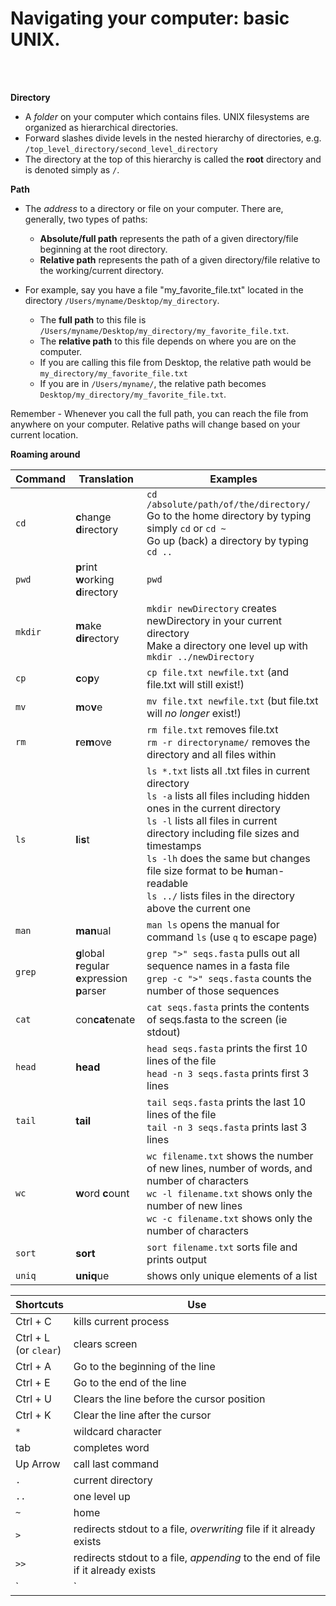 # Navigating your computer: basic UNIX.
<br><br>

**Directory**
  - A *folder* on your computer which contains files. UNIX filesystems are organized as hierarchical directories. 
  - Forward slashes divide levels in the nested hierarchy of directories, e.g. `/top_level_directory/second_level_directory`
  - The directory at the top of this hierarchy is called the **root** directory and is denoted simply as `/`. 

**Path**
  - The *address* to a directory or file on your computer. There are, generally, two types of paths:
    - **Absolute/full path** represents the path of a given directory/file beginning at the root directory.
    - **Relative path** represents the path of a given directory/file relative to the working/current directory.

  - For example, say you have a file "my\_favorite\_file.txt" located in the directory `/Users/myname/Desktop/my_directory`.
    - The **full path** to this file  is `/Users/myname/Desktop/my_directory/my_favorite_file.txt`.  
    - The **relative path** to this file depends on where you are on the computer. 
     - If you are calling this file from Desktop, the relative path would be `my_directory/my_favorite_file.txt`
     - If you are in `/Users/myname/`, the relative path becomes `Desktop/my_directory/my_favorite_file.txt`.
    
   Remember - Whenever you call the full path, you can reach the file from anywhere on your computer. Relative paths will change based on your current location.

**Roaming around** <br>

Command | Translation | Examples
--------|-------------|---------
`cd` | **c**hange **d**irectory | `cd /absolute/path/of/the/directory/` <br> Go to the home directory by typing simply  `cd` or `cd ~` <br> Go up (back) a directory by typing `cd ..`
`pwd` | **p**rint **w**orking **d**irectory | `pwd`
`mkdir` | **m**ake **dir**ectory | `mkdir newDirectory` creates newDirectory in your current directory <br> Make a directory one level up with `mkdir ../newDirectory`
`cp` | **c**o**p**y | `cp file.txt newfile.txt` (and file.txt will still exist!)
`mv` | **m**o**v**e | `mv file.txt newfile.txt` (but file.txt will *no longer* exist!)
`rm` | **r**e**m**ove | `rm file.txt` removes file.txt <br> `rm -r directoryname/` removes the directory and all files within
`ls` | **l**i**s**t | `ls *.txt` lists all .txt files in current directory <br> `ls -a` lists all files including hidden ones in the current directory <br> `ls -l` lists all files in current directory including file sizes and timestamps <br> `ls -lh` does the same but changes file size format to be **h**uman-readable <br> `ls ../` lists files in the directory above the current one
`man` | **man**ual | `man ls` opens the manual for command `ls` (use `q` to escape page)
`grep` | **g**lobal **r**egular <br> **e**xpression **p**arser |  `grep ">" seqs.fasta` pulls out all sequence names in a fasta file <br> `grep -c ">" seqs.fasta` counts the number of those sequences <br> 
`cat` | con**cat**enate | `cat seqs.fasta` prints the contents of seqs.fasta to the screen (ie stdout)
`head` | **head** | `head seqs.fasta` prints the first 10 lines of the file <br> `head -n 3 seqs.fasta` prints first 3 lines
`tail` | **tail** | `tail seqs.fasta` prints the last 10 lines of the file <br> `tail -n 3 seqs.fasta` prints last 3 lines
`wc` | **w**ord **c**ount | `wc filename.txt` shows the number of new lines, number of words, and number of characters <br> `wc -l filename.txt` shows only the number of new lines <br> `wc -c filename.txt` shows only the number of characters
`sort` | **sort** | `sort filename.txt` sorts file and prints output
`uniq` | **uniq**ue | shows only unique elements of a list

Shortcuts | Use
----------|-----
Ctrl + C | kills current process
Ctrl + L <br> (or `clear`) | clears screen
Ctrl + A | Go to the beginning of the line
Ctrl + E | Go to the end of the line
Ctrl + U | Clears the line before the cursor position
Ctrl + K | Clear the line after the cursor
`*` | wildcard character
tab | completes word
Up Arrow | call last command
`.` | current directory
`..` | one level up 
`~` | home
`>` | redirects stdout to a file, *overwriting* file if it already exists
`>>` | redirects stdout to a file, *appending* to the end of file if it already exists
`|` | redirects stdout to become stdin for next command
